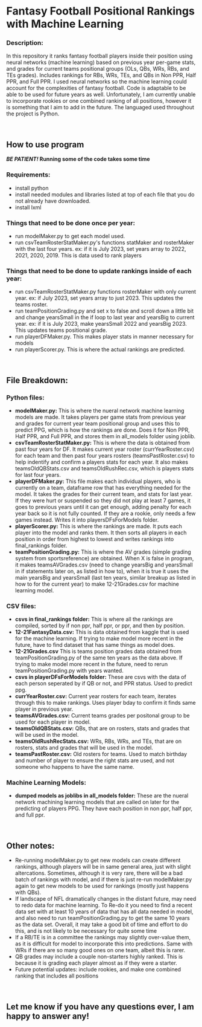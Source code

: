 # Fantasy Football Positional Rankings with Machine Learning

### Description:
In this repository it ranks fantasy football players inside their position using neural networks (machine learning) based on previous year per-game stats, and grades for current teams positional groups (OLs, QBs, WRs, RBs, and TEs grades). Includes rankings for RBs, WRs, TEs, and QBs in Non PPR, Half PPR, and Full PPR. I used neural networks so the machine learning could account for the complexities of fantasy football. Code is adaptable to be able to be used for future years as well. Unfortunately, I am currently unable to incorporate rookies or one combined ranking of all positions, however it is something that I aim to add in the future. The languaged used throughout the project is Python.

<br/>

## How to use program
***BE PATIENT!* Running some of the code takes some time**
<br/>

### Requirements:
- install python
- install needed modules and libraries listed at top of each file that you do not already have downloaded.
- install lxml

### Things that need to be done once per year:
- run modelMaker.py to get each model used.
- run csvTeamRosterStatMaker.py's functions statMaker and rosterMaker with the last four years. ex: if it is July 2023, set years array to 2022, 2021, 2020, 2019. This is data used to rank players

### Things that need to be done to update rankings inside of each year:
- run csvTeamRosterStatMaker.py functions rosterMaker with only current year. ex: if July 2023, set years array to just 2023. This updates the teams roster.
- run teamPositionGrading.py and set x to false and scroll down a little bit and change yearsSmall in the if loop to last year and yearsBig to current year. ex: if it is July 2023, make yearsSmall 2022 and yearsBig 2023. This updates teams positional grade.
- run playerDFMaker.py. This makes player stats in manner necessary for models
- run playerScorer.py. This is where the actual rankings are predicted.

<br/>

## File Breakdown:

### Python files:
- **modelMaker.py:** This is where the nueral network machine learning models are made. It takes players per game stats from previous year and grades for current year team positional group and uses this to predict PPG, which is how the rankings are done. Does it for Non PPR, Half PPR, and Full PPR, and stores them in all_models folder using joblib.
- **csvTeamRosterStatMaker.py:** This is where the data is obtained from past four years for DF. It makes current year roster (currYearRoster.csv) for each team and then past four years rosters (teamsPastRoster.csv) to help indentify and confirm a players stats for each year. It also makes teamsOldQBStats.csv and teamsOldRushRec.csv, which is players stats for last four years.
- **playerDFMaker.py:** This file makes each individual players, who is currently on a team, dataframe row that has everything needed for the model. It takes the grades for their current team, and stats for last year. If they were hurt or suspended so they did not play at least 7 games, it goes to previous years until it can get enough, adding penalty for each year back so it is not fully counted. If they are a rookie, only needs a few games instead. Writes it into playersDFsForModels folder.
- **playerScorer.py:** This is where the rankings are made. It puts each player into the model and ranks them. It then sorts all players in each position in order from highest to lowest and writes rankings into final_rankings folder.
- **teamPositionGrading.py:** This is where the AV grades (simple grading system from sportsreference) are obtained. When X is false in program, it makes teamsAVGrades.csv (need to change yearsBig and yearsSmall in if statements later on, as listed in how to), when it is true it uses the main yearsBig and yearsSmall (last ten years, similar breakup as listed in how to for the current year) to make 12-21Grades.csv for machine learning model.

### CSV files:
- **csvs in final_rankings folder:** This is where all the rankings are compiled, sorted by if non ppr, half ppr, or ppr, and then by position.
- **12-21FantasyData.csv:** This is data obtained from kaggle that is used for the machine learning. If trying to make model more recent in the future, have to find dataset that has same things as model does.
- **12-21Grades.csv** This is teams position grades data obtained from teamPositionGrading.py of the same ten years as the data above. If trying to make model more recent in the future, need to rerun teamPositionGrading.py with years wanted.
- **csvs in playerDFsForModels folder:** These are csvs with the data of each person seperated by if QB or not, and PPR status. Used to predict ppg.
- **currYearRoster.csv:** Current year rosters for each team, iterates through this to make rankings. Uses player bday to confirm it finds same player in previous year.
- **teamsAVGrades.csv:** Current teams grades per positonal group to be used for each player in model.
- **teamsOldQBStats.csv:** QBs, that are on rosters, stats and grades that will be used in the model.
- **teamsOldRushRecStats.csv:** WRs, RBs, WRs, and TEs, that are on rosters, stats and grades that will be used in the model.
- **teamsPastRoster.csv:** Old rosters for teams. Used to match birthday and number of player to ensure the right stats are used, and not someone who happens to have the same name.


### Machine Learning Models:
- **dumped models as joblibs in all_models folder:** These are the nueral network machining learning models that are called on later for the predicting of players PPG. They have each position in non ppr, half ppr, and full ppr.

<br/>

## Other notes:
- Re-running modelMaker.py to get new models can create different rankings, although players will be in same general area, just with slight altercations. Sometimes, although it is very rare, there will be a bad batch of rankings with model, and if there is just re-run modelMaker.py again to get new models to be used for rankings (mostly just happens with QBs).
- If landscape of NFL dramatically changes in the distant future, may need to redo data for machine learning. To Re-do it you need to find a recent data set with at least 10 years of data that has all data needed in model, and also need to run teamPositionGrading.py to get the same 10 years as the data set. Overall, it may take a good bit of time and effort to do this, and is not likely to be necessary for quite some time
- If a RB/TE is in a committee the rankings may slightly over-value them, as it is difficult for model to incorporate this into predictions. Same with WRs if there are so many good ones on one team, albeit this is rarer.
- QB grades may include a couple non-starters highly ranked. This is because it is grading each player almost as if they were a starter.
- Future potential updates: include rookies, and make one combined ranking that includes all positions

<br/>

## Let me know if you have any questions ever, I am happy to answer any!